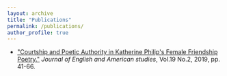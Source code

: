 ```yaml
---
layout: archive
title: "Publications"
permalink: /publications/
author_profile: true
---
```



* ["Courtship and Poetic Authority in Katherine Philip's Female Friendship Poetry."](http://www.riss.kr/search/detail/DetailView.do?p_mat_type=1a0202e37d52c72d&control_no=f2ae83606b08a6a947de9c1710b0298d&keyword=courtship%20and%20poetic%20authority) *Journal of English and American studies*, Vol.19 No.2, 2019, pp. 41-66.

